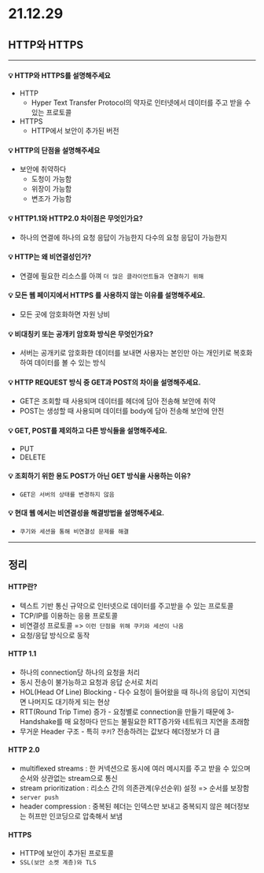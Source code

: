 # 21.12.29
## HTTP와 HTTPS

---

#### 💡 HTTP와 HTTPS를 설명해주세요
- HTTP
    - Hyper Text Transfer Protocol의 약자로 인터넷에서 데이터를 주고 받을 수 있는 프로토콜
- HTTPS
    - HTTP에서 보안이 추가된 버전
    
#### 💡 HTTP의 단점을 설명해주세요
- 보안에 취약하다
    - 도청이 가능함
    - 위장이 가능함
    - 변조가 가능함
    
#### 💡 HTTP1.1와 HTTP2.0 차이점은 무엇인가요?
- 하나의 연결에 하나의 요청 응답이 가능한지 다수의 요청 응답이 가능한지

#### 💡 HTTP는 왜 비연결성인가?
- 연결에 필요한 리소스를 아껴 `더 많은 클라이언트들과 연결하기 위해`

#### 💡 모든 웹 페이지에서 HTTPS 를 사용하지 않는 이유를 설명해주세요.
- 모든 곳에 암호화하면 자원 낭비

#### 💡 비대칭키 또는 공개키 암호화 방식은 무엇인가요?
- 서버는 공개키로 암호화한 데이터를 보내면 사용자는 본인만 아는 개인키로 복호화하여 데이터를 볼 수 있는 방식

#### 💡 HTTP REQUEST 방식 중 GET과 POST의 차이을 설명해주세요.
- GET은 조회할 때 사용되며 데이터를 헤더에 담아 전송해 보안에 취약
- POST는 생성할 때 사용되며 데이터를 body에 담아 전송해 보안에 안전

#### 💡 GET, POST를 제외하고 다른 방식들을 설명해주세요.
- PUT
- DELETE

#### 💡 조회하기 위한 용도 POST가 아닌 GET 방식을 사용하는 이유?
- `GET은 서버의 상태를 변경하지 않음`

#### 💡 현대 웹 에서는 비연결성을 해결방법을 설명해주세요.  
- `쿠기와 세션을 통해 비연결성 문제를 해결`

---
## 정리

#### HTTP란?
- 텍스트 기반 통신 규약으로 인터넷으로 데이터를 주고받을 수 있는 프로토콜
- TCP/IP를 이용하는 응용 프로토콜
- 비연결성 프로토콜 => `이런 단점을 위해 쿠키와 세션이 나옴`
- 요청/응답 방식으로 동작

#### HTTP 1.1 
- 하나의 connection당 하나의 요청을 처리
- 동시 전송이 불가능하고 요청과 응답 순서로 처리
- HOL(Head Of Line) Blocking - 다수 요청이 들어왔을 때 하나의 응답이 지연되면 나머지도 대기하게 되는 현상
- RTT(Round Trip Time) 증가 - 요청별로 connection을 만들기 때문에 3-Handshake를 매 요청마다 만드는 불필요한 RTT증가와 네트워크 지연을 초래함
- 무거운 Header 구조 - 특히 `쿠키`? 전송하려는 값보다 헤더정보가 더 큼

#### HTTP 2.0
- multiflexed streams : 한 커넥션으로 동시에 여러 메시지를 주고 받을 수 있으며 순서와 상관없는 stream으로 통신
- stream prioritization : 리소스 간의 의존관계(우선순위) 설정 => 순서를 보장함
- `server push`
- header compression : 중복된 헤더는 인덱스만 보내고 중복되지 않은 헤더정보는 허프만 인코딩으로 압축해서 보냄

#### HTTPS
- HTTP에 보안이 추가된 프로토콜
- `SSL(보안 소켓 계층)와 TLS`